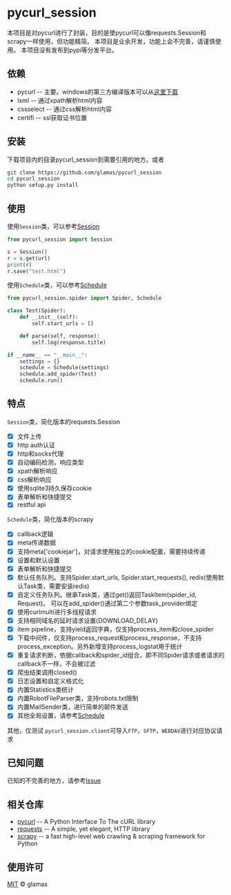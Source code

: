 # pycurl_session
本项目是对pycurl进行了封装，目的是使pycurl可以像requests.Session和scrapy一样使用，但功能精简。
本项目是业余开发，功能上会不完善，请谨慎使用。
本项目没有发布到pypi等分发平台。

## 依赖
- pycurl -- 主要。windows的第三方编译版本可以从[这里下载](https://www.lfd.uci.edu/~gohlke/pythonlibs/#pycurl)
- lxml -- 通过xpath解析html内容
- cssselect -- 通过css解析html内容
- certifi -- ssl获取证书位置

## 安装
下载项目内的目录pycurl_session到需要引用的地方。或者
```sh
git clone https://github.com/glamas/pycurl_session
cd pycurl_session
python setup.py install
```

## 使用
使用`Session`类，可以参考[Session](./doc/Session.zh-CN.md)
```python
from pycurl_session import Session

s = Session()
r = s.get(url)
print(r)
r.save("test.html")
```
使用`Schedule`类，可以参考[Schedule](./doc/Schedule.zh-CN.md)
```python
from pycurl_session.spider import Spider, Schedule

class Test(Spider):
    def __init__(self):
        self.start_urls = []

    def parse(self, response):
        self.log(response.title)

if __name__ == "__main__":
    settings = {}
    schedule = Schedule(settings)
    schedule.add_spider(Test)
    schedule.run()
```

## 特点
`Session`类，简化版本的requests.Session
- [x] 文件上传
- [x] http auth认证
- [x] http和socks代理
- [x] 自动编码检测，响应类型
- [x] xpath解析响应
- [x] css解析响应
- [x] 使用sqlite3持久保存cookie
- [x] 表单解析和快捷提交
- [x] restful api

`Schedule`类，简化版本的scrapy
- [x] callback逻辑
- [x] meta传递数据
- [x] 支持meta['cookiejar']，对请求使用独立的cookie配置，需要持续传递
- [x] 设置和默认设置
- [x] 表单解析和快捷提交
- [x] 默认任务队列。支持Spider.start_urls, Spider.start_requests(), redis(使用默认Task类，需要安装redis)
- [x] 自定义任务队列。继承Task类，通过get()返回TaskItem(spider_id, Request)。 可以在add_spider()通过第二个参数task_provider绑定
- [x] 使用curlmulti进行多线程请求
- [x] 支持相同域名的延时请求设置(DOWNLOAD_DELAY)
- [x] item pipeline，支持yield返回字典，仅支持process_item和close_spider
- [x] 下载中间件，仅支持process_request和process_response，不支持process_exception。另外新增支持process_logstat用于统计
- [x] 重复请求判断，依据callback和spider_id组合，即不同Spider请求或者请求的callback不一样，不会被过滤
- [x] 爬虫结束调用closed()
- [x] 日志设置和自定义格式化
- [x] 内置Statistics类统计
- [x] 内置RobotFileParser类，支持robots.txt限制
- [x] 内置MailSender类，进行简单的邮件发送
- [x] 其他全局设置，请参考[Schedule](./doc/Schedule.zh-CN.md#全局设置)

其他，仅测试
`pycurl_session.client`可导入`FTP`，`SFTP`，`WEBDAV`进行对应协议请求

## 已知问题
已知的不完善的地方，请参考[Issue](./doc/Issue.md)

## 相关仓库
- [pycurl](https://github.com/pycurl/pycurl) -- A Python Interface To The cURL library
- [requests](https://github.com/psf/requests) -- A simple, yet elegant, HTTP library
- [scrapy](https://github.com/scrapy/scrapy) -- a fast high-level web crawling & scraping framework for Python

## 使用许可
[MIT](https://github.com/glamas/pycurl_session/blob/master/LICENSE) © glamas